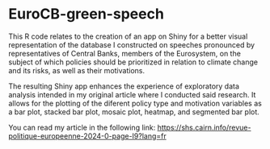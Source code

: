 # EuroCB-green-speech

This R code relates to the creation of an app on Shiny for a better visual representation of the database I constructed on speeches pronounced by representatives of Central Banks, members of the Eurosystem, on the subject of which policies should be prioritized in relation to climate change and its risks, as well as their motivations.

The resulting Shiny app enhances the experience of exploratory data analysis intended in my original article where I conducted said research. It allows for the plotting of the diferent policy type and motivation variables as a bar plot, stacked bar plot, mosaic plot, heatmap, and segmented bar plot.

You can read my article in the following link: https://shs.cairn.info/revue-politique-europeenne-2024-0-page-I9?lang=fr
